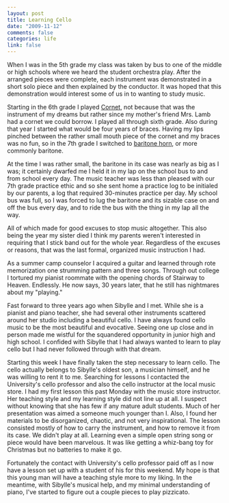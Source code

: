 ```yaml
--- 
layout: post
title: Learning Cello
date: "2009-11-12"
comments: false
categories: life
link: false
---
```

When I was in the 5th grade my class was taken by bus to one of the middle or high schools where we heard the student orchestra play. After the arranged pieces were complete, each instrument was demonstrated in a short solo piece and then explained by the conductor. It was hoped that this demonstration would interest some of us in to wanting to study music.

Starting in the 6th grade I played <a title="Cornet" href="http://en.wikipedia.org/wiki/Cornet" target="_blank">Cornet</a>, not because that was the instrument of my dreams but rather since my mother's friend Mrs. Lamb had a cornet we could borrow. I played all through sixth grade. Also during that year I started what would be four years of braces. Having my lips pinched between the rather small mouth piece of the cornet and my braces was no fun, so in the 7th grade I switched to <a title="Baritone horn" href="http://en.wikipedia.org/wiki/Baritone_horn" target="_blank">baritone horn</a>, or more commonly baritone.

At the time I was rather small, the baritone in its case was nearly as big as I was; it certainly dwarfed me I held it in my lap on the school bus to and from school every day. The music teacher was less than pleased with our 7th grade practice ethic and so she sent home a practice log to be initialed by our parents, a log that required 30-minutes practice per day. My school bus was full, so I was forced to lug the baritone and its sizable case on and off the bus every day, and to ride the bus with the thing in my lap all the way.

All of which made for good excuses to stop music altogether. This also being the year my sister died I think my parents weren't interested in requiring that I stick band out for the whole year. Regardless of the excuses or reasons, that was the last formal, organized music instruction I had.

As a summer camp counselor I acquired a guitar and learned through rote memorization one strumming pattern and three songs. Through out college I tortured my pianist roommate with the opening chords of Stairway to Heaven. Endlessly. He now says, 30 years later, that he still has nightmares about my "playing."

Fast forward to three years ago when Sibylle and I met. While she is a pianist and piano teacher, she had several other instruments scattered around her studio including a beautiful cello. I have always found cello music to be the most beautiful and evocative. Seeing one up close and in person made me wistful for the squandered opportunity in junior high and high school. I confided with Sibylle that I had always wanted to learn to play cello but I had never followed through with that dream.

Starting this week I have finally taken the step necessary to learn cello. The cello actually belongs to Sibylle's oldest son, a musician himself, and he was willing to rent it to me. Searching for lessons I contacted the University's cello professor and also the cello instructor at the local music store. I had my first lesson this past Monday with the music store instructor. Her teaching style and my learning style did not line up at all. I suspect without knowing that she has few if any mature adult students. Much of her presentation was aimed a someone much younger than I. Also, I found her materials to be disorganized, chaotic, and not very inspirational. The lesson consisted mostly of how to carry the instrument, and how to remove it from its case. We didn't play at all. Learning even a simple open string song or piece would have been marvelous. It was like getting a whiz-bang toy for Christmas but no batteries to make it go.

Fortunately the contact with University's cello professor paid off as I now have a lesson set up with a student of his for this weekend. My hope is that this young man will have a teaching style more to my liking. In the meantime, with Sibylle's musical help, and my minimal understanding of piano, I've started to figure out a couple pieces to play pizzicato.
